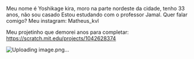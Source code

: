 Meu nome é Yoshikage kira, moro na parte nordeste da cidade, tenho 33 anos, não sou casado
Estou estudando com o professor Jamal.
Quer falar comigo? Meu instagram: Matheus_kvl

Meu projetinho que demorei anos para completar: https://scratch.mit.edu/projects/1042628374

![Uploading image.png…]()
